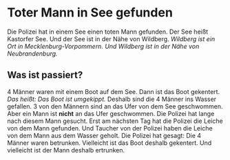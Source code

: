 # Toter Mann in See gefunden

Die Polizei hat in einem See einen toten Mann gefunden. Der See heißt Kastorfer See. Und der See ist in der Nähe von Wildberg. 
*Wildberg ist ein Ort in Mecklenburg-Vorpommern.* 
*Und Wildberg ist in der Nähe von Neubrandenburg.* 

## Was ist passiert?
4 Männer waren mit einem Boot auf dem See. Dann ist das Boot gekentert. *Das heißt:* 
*Das Boot ist umgekippt.* Deshalb sind die 4 Männer ins Wasser gefallen. 3 von den Männern sind an das Ufer von dem See geschwommen. Aber ein Mann ist **nicht** an das Ufer geschwommen. 
Die Polizei hat lange nach diesem Mann gesucht. Erst am nächsten Tag hat die Polizei die Leiche von dem Mann gefunden. Und Taucher von der Polizei haben die Leiche von dem Mann aus dem Wasser geholt. 
Die Polizei hat gesagt: Die 4 Männer waren betrunken. Vielleicht ist das Boot deshalb gekentert. Und vielleicht ist der Mann deshalb ertrunken. 
